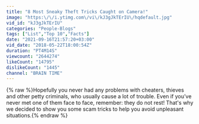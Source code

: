 ```yaml
---
title: "8 Most Sneaky Theft Tricks Caught on Camera!"
image: "https:\/\/i.ytimg.com\/vi\/kJ3gJkTErIU\/hqdefault.jpg"
vid_id: "kJ3gJkTErIU"
categories: "People-Blogs"
tags: ["List","Top 10","Facts"]
date: "2021-09-16T21:57:20+03:00"
vid_date: "2018-05-22T18:00:54Z"
duration: "PT4M14S"
viewcount: "2644274"
likeCount: "14795"
dislikeCount: "1445"
channel: "BRAIN TIME"
---
```

{% raw %}Hopefully you never had any problems with cheaters, thieves and other petty criminals, who usually cause a lot of trouble. Even if you’ve never met one of them face to face, remember: they do not rest! That's why we decided to show you some scam tricks to help you avoid unpleasant situations.{% endraw %}
